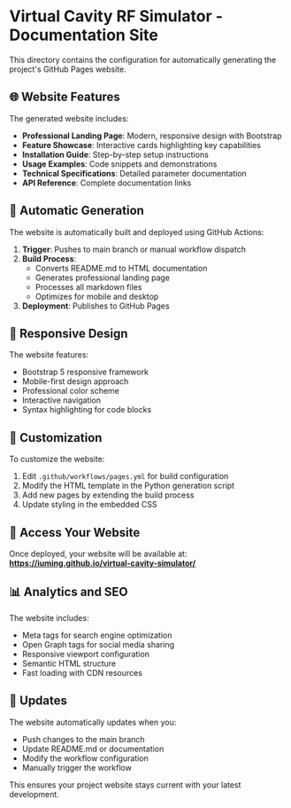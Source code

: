 # Virtual Cavity RF Simulator - Documentation Site

This directory contains the configuration for automatically generating the project's GitHub Pages website.

## 🌐 Website Features

The generated website includes:

- **Professional Landing Page**: Modern, responsive design with Bootstrap
- **Feature Showcase**: Interactive cards highlighting key capabilities  
- **Installation Guide**: Step-by-step setup instructions
- **Usage Examples**: Code snippets and demonstrations
- **Technical Specifications**: Detailed parameter documentation
- **API Reference**: Complete documentation links

## 🔧 Automatic Generation

The website is automatically built and deployed using GitHub Actions:

1. **Trigger**: Pushes to main branch or manual workflow dispatch
2. **Build Process**: 
   - Converts README.md to HTML documentation
   - Generates professional landing page
   - Processes all markdown files
   - Optimizes for mobile and desktop
3. **Deployment**: Publishes to GitHub Pages

## 📱 Responsive Design

The website features:
- Bootstrap 5 responsive framework
- Mobile-first design approach
- Professional color scheme
- Interactive navigation
- Syntax highlighting for code blocks

## 🎨 Customization

To customize the website:

1. Edit `.github/workflows/pages.yml` for build configuration
2. Modify the HTML template in the Python generation script
3. Add new pages by extending the build process
4. Update styling in the embedded CSS

## 🚀 Access Your Website

Once deployed, your website will be available at:
**https://iuming.github.io/virtual-cavity-simulator/**

## 📊 Analytics and SEO

The website includes:
- Meta tags for search engine optimization
- Open Graph tags for social media sharing
- Responsive viewport configuration
- Semantic HTML structure
- Fast loading with CDN resources

## 🔄 Updates

The website automatically updates when you:
- Push changes to the main branch
- Update README.md or documentation
- Modify the workflow configuration
- Manually trigger the workflow

This ensures your project website stays current with your latest development.
